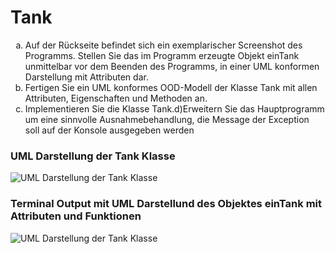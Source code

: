 <style type="text/css">
    ul { list-style-type: lower-alpha; }
</style>

# Tank
- Auf der Rückseite befindet sich ein exemplarischer Screenshot des Programms. Stellen Sie das im Programm erzeugte Objekt einTank unmittelbar vor dem Beenden des Programms, in einer UML konformen Darstellung mit Attributen dar.
- Fertigen Sie ein UML konformes OOD-Modell der Klasse Tank mit allen Attributen, Eigenschaften und Methoden an.
- Implementieren Sie die Klasse Tank.d)Erweitern Sie das Hauptprogramm um eine sinnvolle Ausnahmebehandlung, die Message der Exception soll auf der Konsole ausgegeben werden

### UML Darstellung der Tank Klasse
<img src="https://ecstatic-edison-c0b108.netlify.app/school/tank/img/UmlClass.png"
     alt="UML Darstellung der Tank Klasse"/>

### Terminal Output mit UML Darstellund des Objektes einTank mit Attributen und Funktionen
<img src="https://ecstatic-edison-c0b108.netlify.app/school/tank/img/terminal_output.png"
     alt="UML Darstellung der Tank Klasse"/>
    

